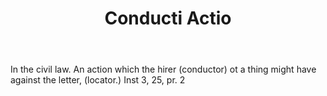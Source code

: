 ---
title: Conducti Actio
letter: C
permalink: "/definitions/bld-conducti-actio.html"
body: In the civil law. An action which the hirer (conductor) ot a thing might have
  against the letter, (locator.) Inst 3, 25, pr. 2
published_at: '2018-07-07'
source: Black's Law Dictionary 2nd Ed (1910)
layout: post
---